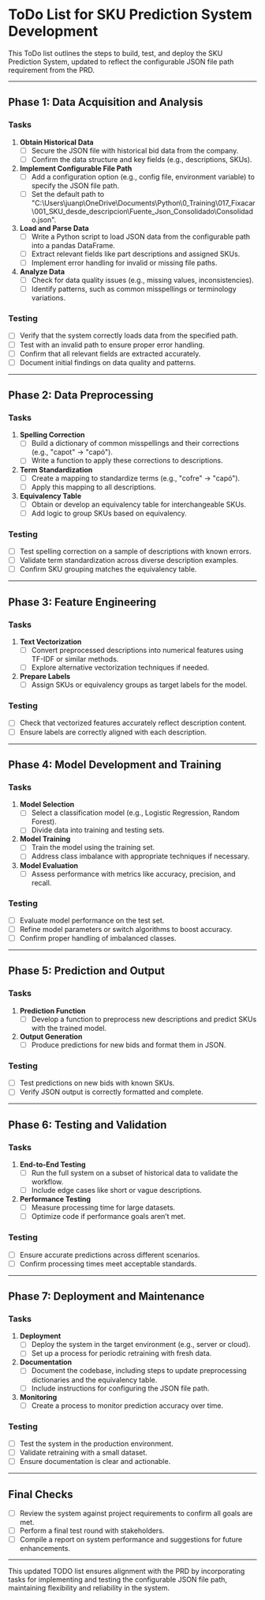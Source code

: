 # ToDo List for SKU Prediction System Development

This ToDo list outlines the steps to build, test, and deploy the SKU Prediction System, updated to reflect the configurable JSON file path requirement from the PRD.

---

## Phase 1: Data Acquisition and Analysis

### Tasks
1. **Obtain Historical Data**
   - [ ] Secure the JSON file with historical bid data from the company.
   - [ ] Confirm the data structure and key fields (e.g., descriptions, SKUs).

2. **Implement Configurable File Path**
   - [ ] Add a configuration option (e.g., config file, environment variable) to specify the JSON file path.
   - [ ] Set the default path to "C:\Users\juanp\OneDrive\Documents\Python\0_Training\017_Fixacar\001_SKU_desde_descripcion\Fuente_Json_Consolidado\Consolidado.json".

3. **Load and Parse Data**
   - [ ] Write a Python script to load JSON data from the configurable path into a pandas DataFrame.
   - [ ] Extract relevant fields like part descriptions and assigned SKUs.
   - [ ] Implement error handling for invalid or missing file paths.

4. **Analyze Data**
   - [ ] Check for data quality issues (e.g., missing values, inconsistencies).
   - [ ] Identify patterns, such as common misspellings or terminology variations.

### Testing
- [ ] Verify that the system correctly loads data from the specified path.
- [ ] Test with an invalid path to ensure proper error handling.
- [ ] Confirm that all relevant fields are extracted accurately.
- [ ] Document initial findings on data quality and patterns.

---

## Phase 2: Data Preprocessing

### Tasks
1. **Spelling Correction**
   - [ ] Build a dictionary of common misspellings and their corrections (e.g., "capot" → "capó").
   - [ ] Write a function to apply these corrections to descriptions.

2. **Term Standardization**
   - [ ] Create a mapping to standardize terms (e.g., "cofre" → "capó").
   - [ ] Apply this mapping to all descriptions.

3. **Equivalency Table**
   - [ ] Obtain or develop an equivalency table for interchangeable SKUs.
   - [ ] Add logic to group SKUs based on equivalency.

### Testing
- [ ] Test spelling correction on a sample of descriptions with known errors.
- [ ] Validate term standardization across diverse description examples.
- [ ] Confirm SKU grouping matches the equivalency table.

---

## Phase 3: Feature Engineering

### Tasks
1. **Text Vectorization**
   - [ ] Convert preprocessed descriptions into numerical features using TF-IDF or similar methods.
   - [ ] Explore alternative vectorization techniques if needed.

2. **Prepare Labels**
   - [ ] Assign SKUs or equivalency groups as target labels for the model.

### Testing
- [ ] Check that vectorized features accurately reflect description content.
- [ ] Ensure labels are correctly aligned with each description.

---

## Phase 4: Model Development and Training

### Tasks
1. **Model Selection**
   - [ ] Select a classification model (e.g., Logistic Regression, Random Forest).
   - [ ] Divide data into training and testing sets.

2. **Model Training**
   - [ ] Train the model using the training set.
   - [ ] Address class imbalance with appropriate techniques if necessary.

3. **Model Evaluation**
   - [ ] Assess performance with metrics like accuracy, precision, and recall.

### Testing
- [ ] Evaluate model performance on the test set.
- [ ] Refine model parameters or switch algorithms to boost accuracy.
- [ ] Confirm proper handling of imbalanced classes.

---

## Phase 5: Prediction and Output

### Tasks
1. **Prediction Function**
   - [ ] Develop a function to preprocess new descriptions and predict SKUs with the trained model.

2. **Output Generation**
   - [ ] Produce predictions for new bids and format them in JSON.

### Testing
- [ ] Test predictions on new bids with known SKUs.
- [ ] Verify JSON output is correctly formatted and complete.

---

## Phase 6: Testing and Validation

### Tasks
1. **End-to-End Testing**
   - [ ] Run the full system on a subset of historical data to validate the workflow.
   - [ ] Include edge cases like short or vague descriptions.

2. **Performance Testing**
   - [ ] Measure processing time for large datasets.
   - [ ] Optimize code if performance goals aren’t met.

### Testing
- [ ] Ensure accurate predictions across different scenarios.
- [ ] Confirm processing times meet acceptable standards.

---

## Phase 7: Deployment and Maintenance

### Tasks
1. **Deployment**
   - [ ] Deploy the system in the target environment (e.g., server or cloud).
   - [ ] Set up a process for periodic retraining with fresh data.

2. **Documentation**
   - [ ] Document the codebase, including steps to update preprocessing dictionaries and the equivalency table.
   - [ ] Include instructions for configuring the JSON file path.

3. **Monitoring**
   - [ ] Create a process to monitor prediction accuracy over time.

### Testing
- [ ] Test the system in the production environment.
- [ ] Validate retraining with a small dataset.
- [ ] Ensure documentation is clear and actionable.

---

## Final Checks

- [ ] Review the system against project requirements to confirm all goals are met.
- [ ] Perform a final test round with stakeholders.
- [ ] Compile a report on system performance and suggestions for future enhancements.

---

This updated TODO list ensures alignment with the PRD by incorporating tasks for implementing and testing the configurable JSON file path, maintaining flexibility and reliability in the system.